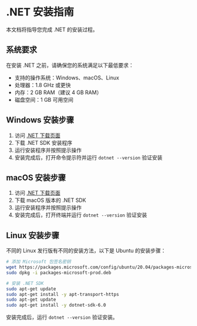# .NET 安装指南

本文档将指导您完成 .NET 的安装过程。

## 系统要求

在安装 .NET 之前，请确保您的系统满足以下最低要求：

- 支持的操作系统：Windows、macOS、Linux
- 处理器：1.8 GHz 或更快
- 内存：2 GB RAM（建议 4 GB RAM）
- 磁盘空间：1 GB 可用空间

## Windows 安装步骤

1. 访问 [.NET 下载页面](https://dotnet.microsoft.com/download)
2. 下载 .NET SDK 安装程序
3. 运行安装程序并按照提示操作
4. 安装完成后，打开命令提示符并运行 `dotnet --version` 验证安装

## macOS 安装步骤

1. 访问 [.NET 下载页面](https://dotnet.microsoft.com/download)
2. 下载 macOS 版本的 .NET SDK
3. 运行安装程序并按照提示操作
4. 安装完成后，打开终端并运行 `dotnet --version` 验证安装

## Linux 安装步骤

不同的 Linux 发行版有不同的安装方法，以下是 Ubuntu 的安装步骤：

```bash
# 添加 Microsoft 包签名密钥
wget https://packages.microsoft.com/config/ubuntu/20.04/packages-microsoft-prod.deb -O packages-microsoft-prod.deb
sudo dpkg -i packages-microsoft-prod.deb

# 安装 .NET SDK
sudo apt-get update
sudo apt-get install -y apt-transport-https
sudo apt-get update
sudo apt-get install -y dotnet-sdk-6.0
```

安装完成后，运行 `dotnet --version` 验证安装。 